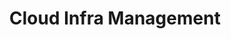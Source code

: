 ---
title: "Cloud Infra Management"
# watermark text
watermark: "Cloud Infra Management"
# page header background image
page_header_image: "images/background/about.jpg"
# meta description
description : "MeruSphere offers a wide range of cloud infrastructure management services for users to operate faster and cost-efficient cloud environments."

layout : "service"
draft : false

##################################### About #############################
about:
  enable : true
  about_item:
    # about item loop
    - image : "images/common/cim-sec-1.png"
      subtitle : "Explore"
      title : "Cloud infrastructure management"
      content : "Cloud infrastructure management refers to the practices and processes involved in overseeing and optimizing the usage, performance, and security of cloud-based infrastructure resources. 
      
      
      This includes managing virtual servers, storage, networking components, and other resources provided by cloud service providers. Effective cloud infrastructure management enables organizations to leverage the benefits of cloud computing while ensuring the reliability, scalability, and cost-efficiency of their infrastructure. "
      button:
        enable : false
        label : "Explore Our Services"
        link : "about/"
        
    # about item loop
    - image : "images/common/cim-sec-2.png"
      subtitle : "For you"
      title : "Why we are the Right-Fit?"
      content : "We bring decades of experience across industries to deliver critical projects with multiple dependencies. We have a highly organized modern software delivery process that has been perfected over the years.
      
      
      Using the latest tools and technologies to create scalable, fast, reliable, secure and intuitive products. Our standards are far higher than industry standards – our quality assurance tests will ensure that every release is well-tested and up to our high standards before any deployment.
      
      
      We provide exceptionally strong project management leadership. We pride ourselves on a structured, yet flexible project management approach that keeps stakeholders in the loop and helps ensure projects stay on track."
      button:
        enable : true
        label : "Explore Our Services"
        link : "about/"  


############################### Features #####################################
feature:
  enable : true
  subtitle : "fetures"
  title : "exclusive features"
  feature_item:
  - title : "Resource Provisioning"
    icon : "fas fa-desktop"
    icon_color : "primary" # available color : primary, yellow, purple, cyan, red, green, orange, blue.
    content : "It involves provisioning of computing resources, such as VMs, storage, and networking components"
    
  - title : "Scalability and Elasticity"
    icon : "fas fa-cogs"
    icon_color : "primary" # available color : primary, yellow, purple, cyan, red, green, orange, blue.
    content : "It facilitates the scaling of resources up or down based on demand with automation"
    
  - title : "Monitoring the KPIs"
    icon : "fas fa-shield-alt"
    icon_color : "primary" # available color : primary, yellow, purple, cyan, red, green, orange, blue.
    content : "Management tools and techniques are employed to monitor the health, performance, and utilization"
    
  - title : "Security and Compliance"
    icon : "fas fa-shield-alt"
    icon_color : "primary" # available color : primary, yellow, purple, cyan, red, green, orange, blue.
    content : "Implementing security measures and compliance controls to protect data and infrastructure resources"
    
  - title : "Backup & Recovery"
    icon : "fas fa-shield-alt"
    icon_color : "primary" # available color : primary, yellow, purple, cyan, red, green, orange, blue.
    content : "Implementing mechanisms to protect against data loss, system failures, or other disruptions"
    
  - title : "Cost Optimization"
    icon : "fas fa-shield-alt"
    icon_color : "primary" # available color : primary, yellow, purple, cyan, red, green, orange, blue.
    content : "Cloud infrastructure management involves monitoring and optimizing costs associated with cloud resources"
---